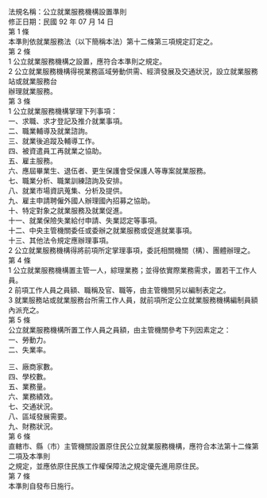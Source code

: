 法規名稱：公立就業服務機構設置準則  
修正日期：民國 92 年 07 月 14 日  
第 1 條  
本準則依就業服務法（以下簡稱本法）第十二條第三項規定訂定之。  
第 2 條  
1 公立就業服務機構之設置，應符合本準則之規定。  
2 公立就業服務機構得視業務區域勞動供需、經濟發展及交通狀況，設立就業服務站或就業服務台  
辦理就業服務。  
第 3 條  
1 公立就業服務機構掌理下列事項：  
一、求職、求才登記及推介就業事項。  
二、職業輔導及就業諮詢。  
三、就業後追蹤及輔導工作。  
四、被資遣員工再就業之協助。  
五、雇主服務。  
六、應屆畢業生、退伍者、更生保護會受保護人等專案就業服務。  
七、職業分析、職業訓練諮詢及安排。  
八、就業市場資訊蒐集、分析及提供。  
九、雇主申請聘僱外國人辦理國內招募之協助。  
十、特定對象之就業服務及就業促進。  
十一、就業保險失業給付申請、失業認定等事項。  
十二、中央主管機關委任或委辦之就業服務或促進就業事項。  
十三、其他法令規定應辦理事項。  
2 公立就業服務機構得將前項所定掌理事項，委託相關機關（構）、團體辦理之。  
第 4 條  
1 公立就業服務機構置主管一人，綜理業務；並得依實際業務需求，置若干工作人員。  
2 前項工作人員之員額、職稱及官、職等，由主管機關另以編制表定之。  
3 就業服務站或就業服務台所需工作人員，就前項所定公立就業服務機構編制員額內派充之。  
第 5 條  
公立就業服務機構所置工作人員之員額，由主管機關參考下列因素定之：  
一、勞動力。  
二、失業率。  


三、廠商家數。  
四、學校數。  
五、業務量。  
六、業務績效。  
七、交通狀況。  
八、區域發展需要。  
九、財務狀況。  
第 6 條  
直轄市、縣（市）主管機關設置原住民公立就業服務機構，應符合本法第十二條第二項及本準則  
之規定，並應依原住民族工作權保障法之規定優先進用原住民。  
第 7 條  
本準則自發布日施行。  


